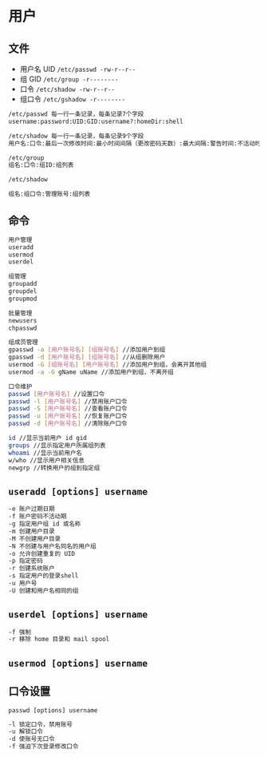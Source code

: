 # 用户

## 文件

- 用户名 UID `/etc/passwd -rw-r--r--`
- 组 GID `/etc/group -r--------`
- 口令 `/etc/shadow -rw-r--r--`
- 组口令 `/etc/gshadow -r--------`

```bash
/etc/passwd 每一行一条记录，每条记录7个字段
username:password:UID:GID:username?:homeDir:shell
```

```bash
/etc/shadow 每一行一条记录，每条记录9个字段
用户名:口令:最后一次修改时间:最小时间间隔（更改密码天数）:最大间隔:警告时间:不活动时间:失效时间:标志
```

```bash
/etc/group
组名:口令:组ID:组列表
```

```bash
/etc/shadow

组名:组口令:管理账号:组列表
```

## 命令

```bash
用户管理
useradd
usermod
userdel

组管理
groupadd
groupdel
groupmod

批量管理
newusers
chpasswd

组成员管理
gpasswd -a [用户账号名] [组账号名] //添加用户到组
gpasswd -d [用户账号名] [组账号名] //从组删除用户
usermod -G [组账号名] [用户账号名] //添加用户到组，会离开其他组
usermod -a -G gName uName //添加用户到组，不离开组

口令维护
passwd [用户账号名] //设置口令
passwd -l [用户账号名] //禁用账户口令
passwd -S [用户账号名] //查看账户口令
passwd -u [用户账号名] //恢复账户口令
passwd -d [用户账号名] //清除账户口令

id //显示当前用户 id gid
groups //显示指定用户所属组列表
whoami //显示当前用户名
w/who //显示用户相关信息
newgrp //转换用户的组到指定组
```

## `useradd [options] username`

```bash
-e 账户过期日期
-f 账户密码不活动期
-g 指定用户组 id 或名称
-m 创建用户目录
-M 不创建用户目录
-N 不创建与用户名同名的用户组
-o 允许创建重复的 UID
-p 指定密码
-r 创建系统账户
-s 指定用户的登录shell
-u 用户号
-U 创建和用户名相同的组
```

## `userdel [options] username`

```bash
-f 强制
-r 移除 home 目录和 mail spool
```

## `usermod [options] username`

## 口令设置

`passwd [options] username`

```bash
-l 锁定口令，禁用账号
-u 解锁口令
-d 使账号无口令
-f 强迫下次登录修改口令
```
